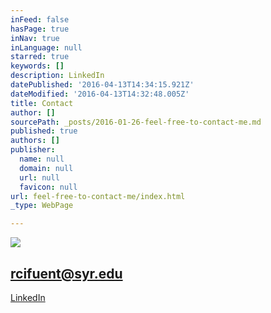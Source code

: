 ```yaml
---
inFeed: false
hasPage: true
inNav: true
inLanguage: null
starred: true
keywords: []
description: LinkedIn
datePublished: '2016-04-13T14:34:15.921Z'
dateModified: '2016-04-13T14:32:48.005Z'
title: Contact
author: []
sourcePath: _posts/2016-01-26-feel-free-to-contact-me.md
published: true
authors: []
publisher:
  name: null
  domain: null
  url: null
  favicon: null
url: feel-free-to-contact-me/index.html
_type: WebPage

---
```

![](https://s3-us-west-2.amazonaws.com/the-grid-img/p/ec2c683d8964dea360635299be147026ef8457c0.png)

## rcifuent@syr.edu

[LinkedIn][0]

[0]: https://www.linkedin.com/in/rafacifuentes